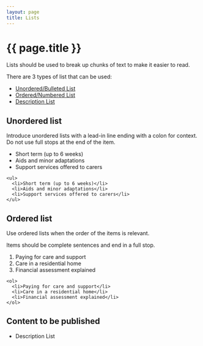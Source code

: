 ```yaml
---
layout: page
title: Lists
---
```


# {{ page.title }}

Lists should be used to break up chunks of text to make it easier to read.

There are 3 types of list that can be used:

- [Unordered/Bulleted List](#unordered-list)
- [Ordered/Numbered List](#ordered-list)
- [Description List]()

## Unordered list

Introduce unordered lists with a lead-in line ending with a colon for context. Do not use full stops at the end of the item.

<ul>
  <li>Short term (up to 6 weeks)</li>
  <li>Aids and minor adaptations</li>
  <li>Support services offered to carers</li>
</ul>

    <ul>
      <li>Short term (up to 6 weeks)</li>
      <li>Aids and minor adaptations</li>
      <li>Support services offered to carers</li>
    </ul>

## Ordered list

Use ordered lists when the order of the items is relevant.

Items should be complete sentences and end in a full stop.

<ol>
  <li>Paying for care and support</li>
  <li>Care in a residential home</li>
  <li>Financial assessment explained</li>
</ol>

    <ol>
      <li>Paying for care and support</li>
      <li>Care in a residential home</li>
      <li>Financial assessment explained</li>
    </ol>

## Content to be published

 - Description List